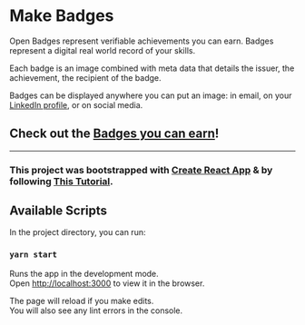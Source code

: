 # Make Badges

Open Badges represent verifiable achievements you can earn. Badges represent a digital real world record of your skills.

Each badge is an image combined with meta data that details the issuer, the achievement, the recipient of the badge.

Badges can be displayed anywhere you can put an image: in email, on your [LinkedIn profile](https://openbadges.tumblr.com/post/55809369771/how-to-display-your-open-badges-on-your-linkedin),  or on social media.

## Check out the [Badges you can earn](./Badgelist.md)!

---

### This project was bootstrapped with [Create React App](https://github.com/facebook/create-react-app) & by following [This Tutorial](https://www.makeschool.com/academy/track/react-fundamentals-vm0).

## Available Scripts

In the project directory, you can run:

### `yarn start`

Runs the app in the development mode.<br />
Open [http://localhost:3000](http://localhost:3000) to view it in the browser.

The page will reload if you make edits.<br />
You will also see any lint errors in the console.

<!-- #### `yarn test`

Launches the test runner in the interactive watch mode.<br />
See the section about [running tests](https://facebook.github.io/create-react-app/docs/running-tests) for more information.

#### `yarn build`

Builds the app for production to the `build` folder.<br />
It correctly bundles React in production mode and optimizes the build for the best performance.

The build is minified and the filenames include the hashes.<br />
Your app is ready to be deployed!

See the section about [deployment](https://facebook.github.io/create-react-app/docs/deployment) for more information.

#### `yarn eject`

**Note: this is a one-way operation. Once you `eject`, you can’t go back!**

If you aren’t satisfied with the build tool and configuration choices, you can `eject` at any time. This command will remove the single build dependency from your project.

Instead, it will copy all the configuration files and the transitive dependencies (webpack, Babel, ESLint, etc) right into your project so you have full control over them. All of the commands except `eject` will still work, but they will point to the copied scripts so you can tweak them. At this point you’re on your own.

You don’t have to ever use `eject`. The curated feature set is suitable for small and middle deployments, and you shouldn’t feel obligated to use this feature. However we understand that this tool wouldn’t be useful if you couldn’t customize it when you are ready for it.

### Learn More

You can learn more in the [Create React App documentation](https://facebook.github.io/create-react-app/docs/getting-started).

To learn React, check out the [React documentation](https://reactjs.org/).

#### Code Splitting

This section has moved [here](https://facebook.github.io/create-react-app/docs/code-splitting)

#### Analyzing the Bundle Size

This section has moved [here](https://facebook.github.io/create-react-app/docs/analyzing-the-bundle-size)

#### Making a Progressive Web App

This section has moved [here](https://facebook.github.io/create-react-app/docs/making-a-progressive-web-app)

#### Advanced Configuration

This section has moved [here](https://facebook.github.io/create-react-app/docs/advanced-configuration)

#### Deployment

This section has moved [here](https://facebook.github.io/create-react-app/docs/deployment)

#### `yarn build` fails to minify

This section has moved [here](https://facebook.github.io/create-react-app/docs/troubleshooting#npm-run-build-fails-to-minify) -->
